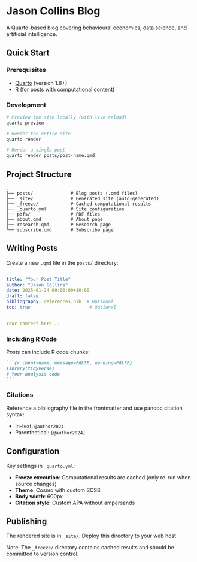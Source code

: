 # Jason Collins Blog

A Quarto-based blog covering behavioural economics, data science, and artificial intelligence.

## Quick Start

### Prerequisites

- [Quarto](https://quarto.org/docs/get-started/) (version 1.8+)
- R (for posts with computational content)

### Development

```bash
# Preview the site locally (with live reload)
quarto preview

# Render the entire site
quarto render

# Render a single post
quarto render posts/post-name.qmd
```

## Project Structure

```
.
├── posts/              # Blog posts (.qmd files)
├── _site/              # Generated site (auto-generated)
├── _freeze/            # Cached computational results
├── _quarto.yml         # Site configuration
├── pdfs/               # PDF files
├── about.qmd           # About page
├── research.qmd        # Research page
└── subscribe.qmd       # Subscribe page
```

## Writing Posts

Create a new `.qmd` file in the `posts/` directory:

```yaml
---
title: "Your Post Title"
author: "Jason Collins"
date: 2025-01-24 09:00:00+10:00
draft: false
bibliography: references.bib  # Optional
toc: true                      # Optional
---

Your content here...
```

### Including R Code

Posts can include R code chunks:

````markdown
```{r chunk-name, message=FALSE, warning=FALSE}
library(tidyverse)
# Your analysis code
```
````

### Citations

Reference a bibliography file in the frontmatter and use pandoc citation syntax:

- In-text: `@author2024`
- Parenthetical: `[@author2024]`

## Configuration

Key settings in `_quarto.yml`:

- **Freeze execution**: Computational results are cached (only re-run when source changes)
- **Theme**: Cosmo with custom SCSS
- **Body width**: 600px
- **Citation style**: Custom APA without ampersands

## Publishing

The rendered site is in `_site/`. Deploy this directory to your web host.

Note: The `_freeze/` directory contains cached results and should be committed to version control.
